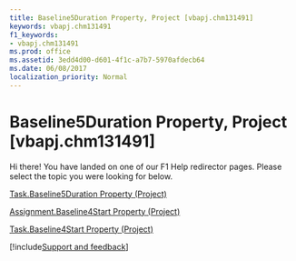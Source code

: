 ```yaml
---
title: Baseline5Duration Property, Project [vbapj.chm131491]
keywords: vbapj.chm131491
f1_keywords:
- vbapj.chm131491
ms.prod: office
ms.assetid: 3edd4d00-d601-4f1c-a7b7-5970afdecb64
ms.date: 06/08/2017
localization_priority: Normal
---
```



# Baseline5Duration Property, Project [vbapj.chm131491]

Hi there! You have landed on one of our F1 Help redirector pages. Please select the topic you were looking for below.

[Task.Baseline5Duration Property (Project)](https://msdn.microsoft.com/library/af243de4-9987-8a31-0e5f-b7b71f7fbba5%28Office.15%29.aspx)

[Assignment.Baseline4Start Property (Project)](https://msdn.microsoft.com/library/656122d8-4228-667e-7dec-bdfd7774cc80%28Office.15%29.aspx)

[Task.Baseline4Start Property (Project)](https://msdn.microsoft.com/library/9ff035eb-bf24-32b1-1a02-dd7333d5c2b8%28Office.15%29.aspx)

[!include[Support and feedback](~/includes/feedback-boilerplate.md)]